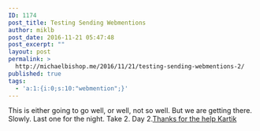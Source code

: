 ```yaml
---
ID: 1174
post_title: Testing Sending Webmentions
author: miklb
post_date: 2016-11-21 05:47:48
post_excerpt: ""
layout: post
permalink: >
  http://michaelbishop.me/2016/11/21/testing-sending-webmentions-2/
published: true
tags:
  - 'a:1:{i:0;s:10:"webmention";}'
---
```

This is either going to go well, or well, not so well. But we are getting there. Slowly.  Last one for the night. Take 2. Day 2.<a href="https://kartikprabhu.com/notes/test-note-totally-te" class="u-in-reply-to">Thanks for the help Kartik</a>